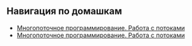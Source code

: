 ## Навигация по домашкам
- [Многопоточное программирование. Работа с потоками](./src/hm1)
- [Многопоточное программирование. Работа с потоками](./src/hm2)
